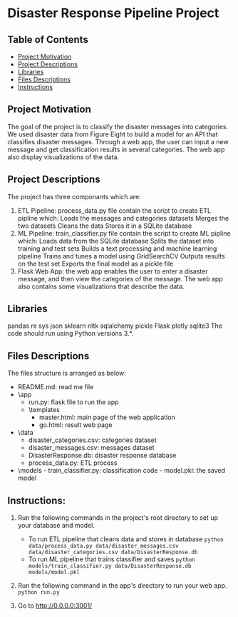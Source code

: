 # Disaster Response Pipeline Project

## Table of Contents
- [Project Motivation](#project-motivation)
- [Project Descriptions](#project-descriptions)
- [Libraries](#Libraries)
- [Files Descriptions](#files-descriptions)
- [Instructions](#instructions)

## Project Motivation
The goal of the project is to classify the disaster messages into categories. We used disaster data from Figure Eight to build a model for an API that classifies disaster messages. Through a web app, the user can input a new message and get classification results in several categories. The web app also display visualizations of the data.

## Project Descriptions
The project has three componants which are:

1. ETL Pipeline: process_data.py file contain the script to create ETL pipline which:
Loads the messages and categories datasets
Merges the two datasets
Cleans the data
Stores it in a SQLite database
2. ML Pipeline: train_classifier.py file contain the script to create ML pipline which:
Loads data from the SQLite database
Splits the dataset into training and test sets
Builds a text processing and machine learning pipeline
Trains and tunes a model using GridSearchCV
Outputs results on the test set
Exports the final model as a pickle file
3. Flask Web App: the web app enables the user to enter a disaster message, and then view the categories of the message.
The web app also contains some visualizations that describe the data.

## Libraries
pandas
re
sys
json
sklearn
nltk
sqlalchemy
pickle
Flask
plotly
sqlite3
The code should run using Python versions 3.*.

## Files Descriptions
The files structure is arranged as below:

- README.md: read me file
- \app
	- run.py: flask file to run the app
	- \templates
		- master.html: main page of the web application 
		- go.html: result web page
- \data
	- disaster_categories.csv: categories dataset
	- disaster_messages.csv: messages dataset
	- DisasterResponse.db: disaster response database
	- process_data.py: ETL process
- \models
		- train_classifier.py: classification code
		- model.pkl: the saved model
## Instructions:
1. Run the following commands in the project's root directory to set up your database and model.

    - To run ETL pipeline that cleans data and stores in database
        `python data/process_data.py data/disaster_messages.csv data/disaster_categories.csv data/DisasterResponse.db`
    - To run ML pipeline that trains classifier and saves
        `python models/train_classifier.py data/DisasterResponse.db models/model.pkl`

2. Run the following command in the app's directory to run your web app.
    `python run.py`

3. Go to http://0.0.0.0:3001/
